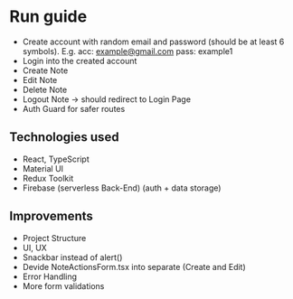 # Run guide

- Create account with random email and password (should be at least 6 symbols). E.g. acc: example@gmail.com pass: example1
- Login into the created account
- Create Note
- Edit Note
- Delete Note
- Logout Note -> should redirect to Login Page
- Auth Guard for safer routes

## Technologies used

- React, TypeScript
- Material UI
- Redux Toolkit
- Firebase (serverless Back-End) (auth + data storage)

## Improvements

- Project Structure
- UI, UX
- Snackbar instead of alert()
- Devide NoteActionsForm.tsx into separate (Create and Edit)
- Error Handling
- More form validations
